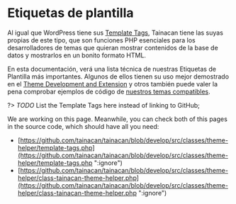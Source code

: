 # Etiquetas de plantilla

Al igual que WordPress tiene sus [Template Tags](https://developer.wordpress.org/themes/basics/template-tags/ ":ignore"), Tainacan tiene las suyas propias de este tipo, que son funciones PHP esenciales para los desarrolladores de temas que quieran mostrar contenidos de la base de datos y mostrarlos en un bonito formato HTML.

En esta documentación, verá una lista técnica de nuestras Etiquetas de Plantilla más importantes. Algunos de ellos tienen su uso mejor demostrado en el [Theme Development and Extension](/es-mx/dev/#desarrollo-o-ampliación-de-temas) y otros también puede valer la pena comprobar ejemplos de código de [nuestros temas compatibles](/es-mx/theme).

?> _TODO_ List the Template Tags here instead of linking to GitHub;

We are working on this page. Meanwhile, you can check both of this pages in the source code, which should have all you need:

- [https://github.com/tainacan/tainacan/blob/develop/src/classes/theme-helper/template-tags.php](https://github.com/tainacan/tainacan/blob/develop/src/classes/theme-helper/template-tags.php ":ignore")
- [https://github.com/tainacan/tainacan/blob/develop/src/classes/theme-helper/class-tainacan-theme-helper.php](https://github.com/tainacan/tainacan/blob/develop/src/classes/theme-helper/class-tainacan-theme-helper.php ":ignore")
